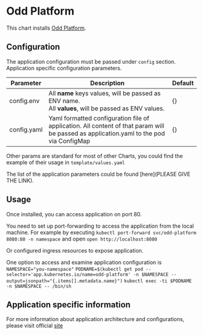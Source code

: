 # Odd Platform 

This chart installs [Odd Platform](https://github.com/opendatadiscovery/odd-platform).

## Configuration
The application configuration must be passed under `config` section.
Application specific configuration parameters.

| Parameter  | Description                                                                                                                             | Default |
|------------|-----------------------------------------------------------------------------------------------------------------------------------------|--------|
| config.env | All **name** keys values, will be passed as ENV name.  <br/>All **values**, will be passed as ENV values.                              | {}     |
| config.yaml | Yaml formatted configuration file of application. All content of that param will be passed as application.yaml to the pod via ConfigMap | {}     |

Other params are standard for most of other Charts, you could find the example of their usage in `template/values.yaml`

The list of the application parameters could be found [here](PLEASE GIVE THE LINK).



## Usage

Once installed, you can access application on port 80. 

You need to set up port-forwarding to access the application from the local machine.
For example by executing 
`kubectl port-forward svc/odd-platform 8080:80 -n namespace` and open `open http://localhost:8080`

Or configured ingress resources to expose application.

One option to access and examine application configuration is
`NAMESPACE="you-namespace"`
`PODNAME=$(kubectl get pod --selector='app.kubernetes.io/name=odd-platform' -n $NAMESPACE --output=jsonpath="{.items[].metadata.name}")`
`kubectl exec -ti $PODNAME -n $NAMESPACE -- /bin/sh`

## Application specific information
For more information about application architecture and configurations, please visit official [site](https://docs.opendatadiscovery.org/)